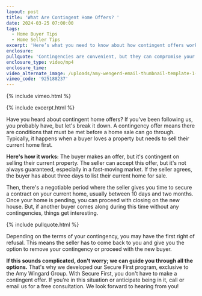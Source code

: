 ```yaml
---
layout: post
title: 'What Are Contingent Home Offers? '
date: 2024-03-25 07:00:00
tags:
  - Home Buyer Tips
  - Home Seller Tips
excerpt: 'Here’s what you need to know about how contingent offers work. '
enclosure:
pullquote: 'Contingencies are convenient, but they can compromise your offer. '
enclosure_type: video/mp4
enclosure_time:
video_alternate_image: /uploads/amy-wengerd-email-thumbnail-template-1-3.jpg
vimeo_code: '925188237'
---
```

{% include vimeo.html %}

{% include excerpt.html %}

Have you heard about contingent home offers? If you've been following us, you probably have, but let's break it down. A contingency offer means there are conditions that must be met before a home sale can go through. Typically, it happens when a buyer loves a property but needs to sell their current home first.

**Here's how it works:** The buyer makes an offer, but it's contingent on selling their current property. The seller can accept this offer, but it's not always guaranteed, especially in a fast-moving market. If the seller agrees, the buyer has about three days to list their current home for sale.

Then, there's a negotiable period where the seller gives you time to secure a contract on your current home, usually between 10 days and two months. Once your home is pending, you can proceed with closing on the new house. But, if another buyer comes along during this time without any contingencies, things get interesting.

{% include pullquote.html %}

Depending on the terms of your contingency, you may have the first right of refusal. This means the seller has to come back to you and give you the option to remove your contingency or proceed with the new buyer.

**If this sounds complicated, don't worry; we can guide you through all the options.** That's why we developed our Secure First program, exclusive to the Amy Wingard Group. With Secure First, you don't have to make a contingent offer. If you're in this situation or anticipate being in it, call or email us for a free consultation. We look forward to hearing from you!